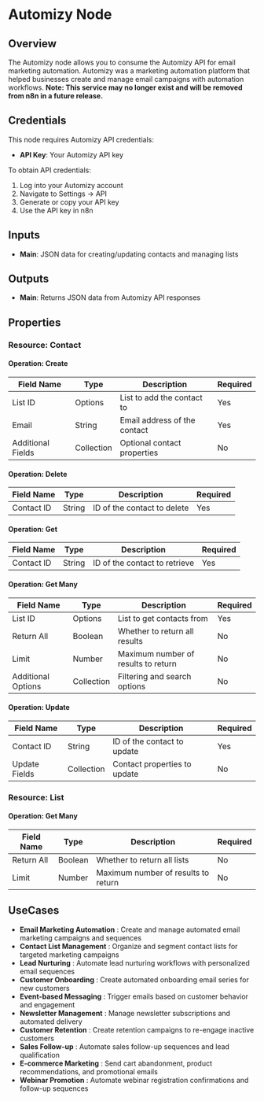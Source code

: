 # Automizy Node

## Overview

The Automizy node allows you to consume the Automizy API for email marketing automation. Automizy was a marketing automation platform that helped businesses create and manage email campaigns with automation workflows. **Note: This service may no longer exist and will be removed from n8n in a future release.**

## Credentials

This node requires Automizy API credentials:
- **API Key**: Your Automizy API key

To obtain API credentials:
1. Log into your Automizy account
2. Navigate to Settings → API
3. Generate or copy your API key
4. Use the API key in n8n

## Inputs

- **Main**: JSON data for creating/updating contacts and managing lists

## Outputs

- **Main**: Returns JSON data from Automizy API responses

## Properties

### Resource: Contact

#### Operation: Create
| Field Name | Type | Description | Required |
|---|---|---|---|
| List ID | Options | List to add the contact to | Yes |
| Email | String | Email address of the contact | Yes |
| Additional Fields | Collection | Optional contact properties | No |

#### Operation: Delete
| Field Name | Type | Description | Required |
|---|---|---|---|
| Contact ID | String | ID of the contact to delete | Yes |

#### Operation: Get
| Field Name | Type | Description | Required |
|---|---|---|---|
| Contact ID | String | ID of the contact to retrieve | Yes |

#### Operation: Get Many
| Field Name | Type | Description | Required |
|---|---|---|---|
| List ID | Options | List to get contacts from | Yes |
| Return All | Boolean | Whether to return all results | No |
| Limit | Number | Maximum number of results to return | No |
| Additional Options | Collection | Filtering and search options | No |

#### Operation: Update
| Field Name | Type | Description | Required |
|---|---|---|---|
| Contact ID | String | ID of the contact to update | Yes |
| Update Fields | Collection | Contact properties to update | No |

### Resource: List

#### Operation: Get Many
| Field Name | Type | Description | Required |
|---|---|---|---|
| Return All | Boolean | Whether to return all lists | No |
| Limit | Number | Maximum number of results to return | No |

## UseCases

- **Email Marketing Automation** : Create and manage automated email marketing campaigns and sequences
- **Contact List Management** : Organize and segment contact lists for targeted marketing campaigns
- **Lead Nurturing** : Automate lead nurturing workflows with personalized email sequences
- **Customer Onboarding** : Create automated onboarding email series for new customers
- **Event-based Messaging** : Trigger emails based on customer behavior and engagement
- **Newsletter Management** : Manage newsletter subscriptions and automated delivery
- **Customer Retention** : Create retention campaigns to re-engage inactive customers
- **Sales Follow-up** : Automate sales follow-up sequences and lead qualification
- **E-commerce Marketing** : Send cart abandonment, product recommendations, and promotional emails
- **Webinar Promotion** : Automate webinar registration confirmations and follow-up sequences

